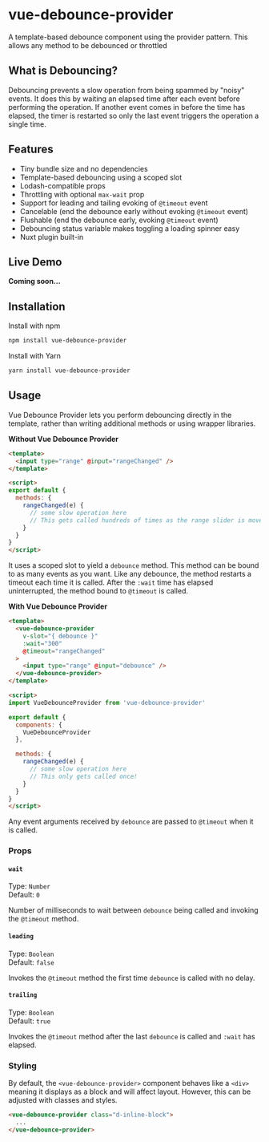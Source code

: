 # vue-debounce-provider

A template-based debounce component using the provider pattern. This allows
any method to be debounced or throttled

## What is Debouncing?

Debouncing prevents a slow operation from being spammed by "noisy" events. It
does this by waiting an elapsed time after each event before performing the
operation. If another event comes in before the time has elapsed, the timer
is restarted so only the last event triggers the operation a single time.

## Features

- Tiny bundle size and no dependencies
- Template-based debouncing using a scoped slot
- Lodash-compatible props
- Throttling with optional `max-wait` prop
- Support for leading and tailing evoking of `@timeout` event
- Cancelable (end the debounce early without evoking `@timeout` event)
- Flushable (end the debounce early, evoking `@timeout` event)
- Debouncing status variable makes toggling a loading spinner easy
- Nuxt plugin built-in

## Live Demo

**Coming soon...**

## Installation

Install with npm

```bash
npm install vue-debounce-provider
```

Install with Yarn

```bash
yarn install vue-debounce-provider
```

## Usage

Vue Debounce Provider lets you perform debouncing directly in the template,
rather than writing additional methods or using wrapper libraries.

**Without Vue Debounce Provider**

```html
<template>
  <input type="range" @input="rangeChanged" />
</template>

<script>
export default {
  methods: {
    rangeChanged(e) {
      // some slow operation here
      // This gets called hundreds of times as the range slider is moved!
    }
  }
}
</script>
```

It uses a scoped slot to yield a `debounce` method. This
method can be bound to as many events as you want. Like any debounce, the
method restarts a timeout each time it is called. After the `:wait` time has
elapsed uninterrupted, the method bound to `@timeout` is called.

**With Vue Debounce Provider**

```html
<template>
  <vue-debounce-provider
    v-slot="{ debounce }"
    :wait="300"
    @timeout="rangeChanged"
  >
    <input type="range" @input="debounce" />
  </vue-debounce-provider>
</template>

<script>
import VueDebounceProvider from 'vue-debounce-provider'

export default {
  components: {
    VueDebounceProvider
  },

  methods: {
    rangeChanged(e) {
      // some slow operation here
      // This only gets called once!
    }
  }
}
</script>
```

Any event arguments received by `debounce` are passed to `@timeout` when it
is called.

### Props

#### `wait`

Type: `Number`<br/>
Default: `0`

Number of milliseconds to wait between `debounce` being called and invoking the
`@timeout` method.

#### `leading`

Type: `Boolean`<br/>
Default: `false`

Invokes the `@timeout` method the first time `debounce` is called with no delay.

#### `trailing`

Type: `Boolean`<br/>
Default: `true`

Invokes the `@timeout` method after the last `debounce` is called and `:wait`
has elapsed.

### Styling

By default, the `<vue-debounce-provider>` component behaves like a `<div>`
meaning it displays as a block and will affect layout. However, this can be
adjusted with classes and styles.

```html
<vue-debounce-provider class="d-inline-block">
  ...
</vue-debounce-provider>
```
